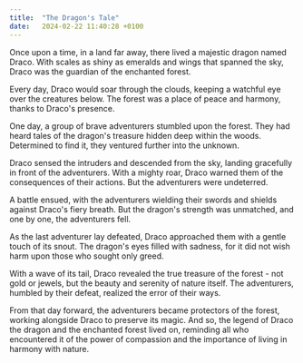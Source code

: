 ```yaml
---
title:  "The Dragon's Tale"
date:   2024-02-22 11:40:28 +0100
---
```


Once upon a time, in a land far away, there lived a majestic dragon named Draco. With scales as shiny as emeralds and wings that spanned the sky, Draco was the guardian of the enchanted forest.

Every day, Draco would soar through the clouds, keeping a watchful eye over the creatures below. The forest was a place of peace and harmony, thanks to Draco's presence.

One day, a group of brave adventurers stumbled upon the forest. They had heard tales of the dragon's treasure hidden deep within the woods. Determined to find it, they ventured further into the unknown.

Draco sensed the intruders and descended from the sky, landing gracefully in front of the adventurers. With a mighty roar, Draco warned them of the consequences of their actions. But the adventurers were undeterred.

A battle ensued, with the adventurers wielding their swords and shields against Draco's fiery breath. But the dragon's strength was unmatched, and one by one, the adventurers fell.

As the last adventurer lay defeated, Draco approached them with a gentle touch of its snout. The dragon's eyes filled with sadness, for it did not wish harm upon those who sought only greed.

With a wave of its tail, Draco revealed the true treasure of the forest - not gold or jewels, but the beauty and serenity of nature itself. The adventurers, humbled by their defeat, realized the error of their ways.

From that day forward, the adventurers became protectors of the forest, working alongside Draco to preserve its magic. And so, the legend of Draco the dragon and the enchanted forest lived on, reminding all who encountered it of the power of compassion and the importance of living in harmony with nature.
